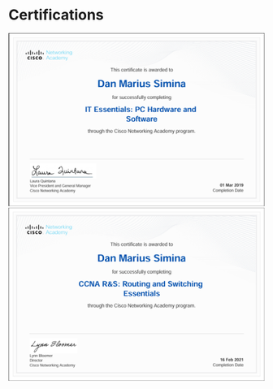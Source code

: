 # Certifications

![Photo1](https://github.com/dansimina/Certifications/blob/main/IT%20Essentials%20PC%20Hardware%20and%20Software.png)
![Photo2](https://github.com/dansimina/Certifications/blob/main/CCNA%20Routing%20and%20Switching%20Essentials.png)
